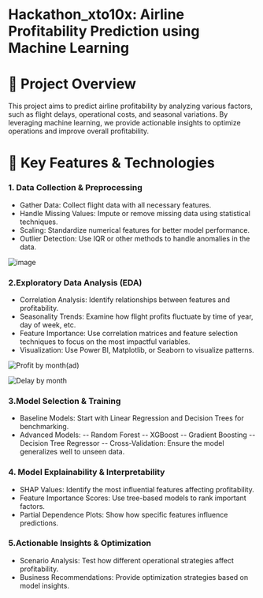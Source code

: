 # Hackathon_xto10x: Airline Profitability Prediction using Machine Learning

# 📌 Project Overview
This project aims to predict airline profitability by analyzing various factors, such as flight delays, operational costs, and seasonal variations. By leveraging machine learning, we provide actionable insights to optimize operations and improve overall profitability.

# 🚀 Key Features & Technologies

### 1. Data Collection & Preprocessing
- Gather Data: Collect flight data with all necessary features.
- Handle Missing Values: Impute or remove missing data using statistical techniques.
- Scaling: Standardize numerical features for better model performance.
- Outlier Detection: Use IQR or other methods to handle anomalies in the data.

![image](https://github.com/user-attachments/assets/2790ebf0-ff15-42ec-bb78-f9a03d0290c3)


### 2.Exploratory Data Analysis (EDA)
- Correlation Analysis: Identify relationships between features and profitability.
- Seasonality Trends: Examine how flight profits fluctuate by time of year, day of week, etc.
- Feature Importance: Use correlation matrices and feature selection techniques to focus on the most impactful variables.
- Visualization: Use Power BI, Matplotlib, or Seaborn to visualize patterns.

![Profit by month(ad)](https://github.com/user-attachments/assets/a54096d4-bec6-408c-a14a-878a99c2e00a)

![Delay by month](https://github.com/user-attachments/assets/8ed3fb6c-9186-43c8-a402-5aa1fb8dd3bc)


### 3.Model Selection & Training
- Baseline Models: Start with Linear Regression and Decision Trees for benchmarking.
- Advanced Models:
-- Random Forest
-- XGBoost
-- Gradient Boosting
-- Decision Tree Regressor
-- Cross-Validation: Ensure the model generalizes well to unseen data.




### 4. Model Explainability & Interpretability
- SHAP Values: Identify the most influential features affecting profitability.
- Feature Importance Scores: Use tree-based models to rank important factors.
- Partial Dependence Plots: Show how specific features influence predictions.

### 5.Actionable Insights & Optimization
- Scenario Analysis: Test how different operational strategies affect profitability.
- Business Recommendations: Provide optimization strategies based on model insights.
